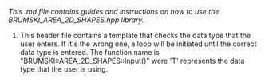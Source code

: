 _This .md file contains guides and instructions on how to use the BRUMSKI_AREA_2D_SHAPES.hpp library._

1. This header file contains a template that checks the data type that the user enters. If it's the wrong one, a loop will be initiated until the correct data type is entered. The function name is "BRUMSKI::AREA_2D_SHAPES::Input<T>()" were 'T' represents the data type that the user is using.